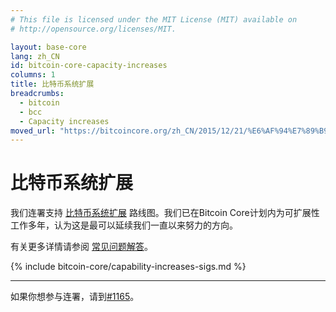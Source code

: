 ```yaml
---
# This file is licensed under the MIT License (MIT) available on
# http://opensource.org/licenses/MIT.

layout: base-core
lang: zh_CN
id: bitcoin-core-capacity-increases
columns: 1
title: 比特币系统扩展
breadcrumbs:
  - bitcoin
  - bcc
  - Capacity increases
moved_url: "https://bitcoincore.org/zh_CN/2015/12/21/%E6%AF%94%E7%89%B9%E5%B8%81%E7%B3%BB%E7%BB%9F%E6%89%A9%E5%B1%95/"
---
```

# 比特币系统扩展

我们连署支持 [比特币系统扩展][1] 路线图。我们已在Bitcoin Core计划内为可扩展性工作多年，认为这是最可以延续我们一直以来努力的方向。

有关更多详情请参阅 [常见问题解答][FAQ]。

{% include bitcoin-core/capability-increases-sigs.md %}

---

如果你想参与连署，请到[#1165](https://github.com/bitcoin-dot-org/bitcoin.org/pull/1165)。

[1]: https://lists.linuxfoundation.org/pipermail/bitcoin-dev/2015-December/011865.html

[FAQ]: /zh_CN/bitcoin-core/capacity-increases-faq
